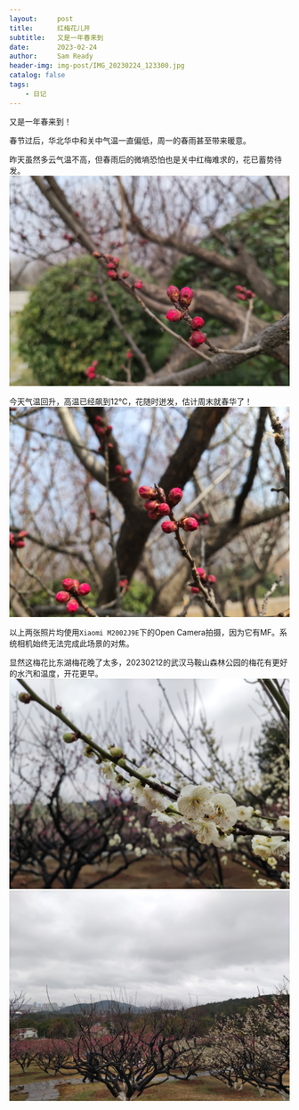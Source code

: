 ```yaml
---
layout:     post
title:      红梅花儿开
subtitle:   又是一年春来到
date:       2023-02-24
author:     Sam Ready
header-img: img-post/IMG_20230224_123300.jpg
catalog: false
tags:
    - 日记
---
```


又是一年春来到！

春节过后，华北华中和关中气温一直偏低，周一的春雨甚至带来暖意。

昨天虽然多云气温不高，但春雨后的微墒恐怕也是关中红梅难求的，花已蓄势待发。
![20230223_122006](/img-post/IMG_20230223_122006.jpg)

今天气温回升，高温已经飙到12℃，花随时迸发，估计周末就春华了！
![20230224_123300](/img-post/IMG_20230224_123300.jpg)

以上两张照片均使用`Xiaomi M2002J9E`下的Open Camera拍摄，因为它有MF。系统相机始终无法完成此场景的对焦。

显然这梅花比东湖梅花晚了太多，20230212的武汉马鞍山森林公园的梅花有更好的水汽和温度，开花更早。
![20230212_151356](/img-post/IMG_20230212_151356.jpg)
![20230212_151614](/img-post/IMG_20230212_151614.jpg)

